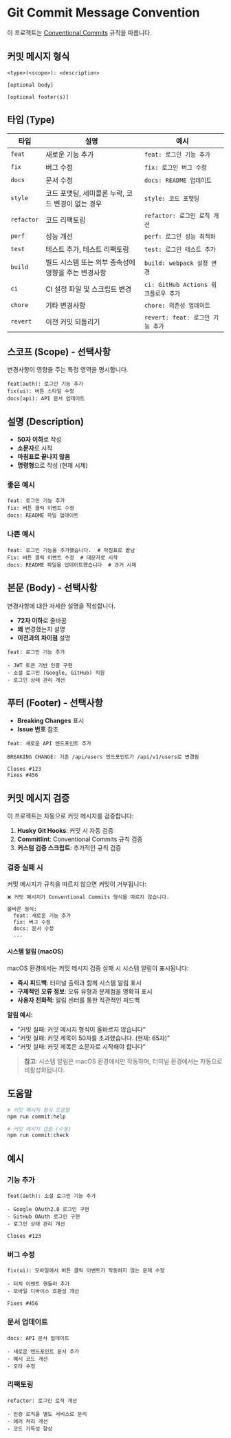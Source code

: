 # Git Commit Message Convention

이 프로젝트는 [Conventional Commits](https://www.conventionalcommits.org/) 규칙을 따릅니다.

## 커밋 메시지 형식

```
<type>(<scope>): <description>

[optional body]

[optional footer(s)]
```

## 타입 (Type)

| 타입       | 설명                                                | 예시                                 |
| ---------- | --------------------------------------------------- | ------------------------------------ |
| `feat`     | 새로운 기능 추가                                    | `feat: 로그인 기능 추가`             |
| `fix`      | 버그 수정                                           | `fix: 로그인 버그 수정`              |
| `docs`     | 문서 수정                                           | `docs: README 업데이트`              |
| `style`    | 코드 포맷팅, 세미콜론 누락, 코드 변경이 없는 경우   | `style: 코드 포맷팅`                 |
| `refactor` | 코드 리팩토링                                       | `refactor: 로그인 로직 개선`         |
| `perf`     | 성능 개선                                           | `perf: 로그인 성능 최적화`           |
| `test`     | 테스트 추가, 테스트 리팩토링                        | `test: 로그인 테스트 추가`           |
| `build`    | 빌드 시스템 또는 외부 종속성에 영향을 주는 변경사항 | `build: webpack 설정 변경`           |
| `ci`       | CI 설정 파일 및 스크립트 변경                       | `ci: GitHub Actions 워크플로우 추가` |
| `chore`    | 기타 변경사항                                       | `chore: 의존성 업데이트`             |
| `revert`   | 이전 커밋 되돌리기                                  | `revert: feat: 로그인 기능 추가`     |

## 스코프 (Scope) - 선택사항

변경사항이 영향을 주는 특정 영역을 명시합니다.

```
feat(auth): 로그인 기능 추가
fix(ui): 버튼 스타일 수정
docs(api): API 문서 업데이트
```

## 설명 (Description)

- **50자 이하**로 작성
- **소문자**로 시작
- **마침표로 끝나지 않음**
- **명령형**으로 작성 (현재 시제)

### 좋은 예시

```
feat: 로그인 기능 추가
fix: 버튼 클릭 이벤트 수정
docs: README 파일 업데이트
```

### 나쁜 예시

```
feat: 로그인 기능을 추가했습니다.  # 마침표로 끝남
Fix: 버튼 클릭 이벤트 수정  # 대문자로 시작
docs: README 파일을 업데이트했습니다  # 과거 시제
```

## 본문 (Body) - 선택사항

변경사항에 대한 자세한 설명을 작성합니다.

- **72자 이하**로 줄바꿈
- **왜** 변경했는지 설명
- **이전과의 차이점** 설명

```
feat: 로그인 기능 추가

- JWT 토큰 기반 인증 구현
- 소셜 로그인 (Google, GitHub) 지원
- 로그인 상태 관리 개선
```

## 푸터 (Footer) - 선택사항

- **Breaking Changes** 표시
- **Issue 번호** 참조

```
feat: 새로운 API 엔드포인트 추가

BREAKING CHANGE: 기존 /api/users 엔드포인트가 /api/v1/users로 변경됨

Closes #123
Fixes #456
```

## 커밋 메시지 검증

이 프로젝트는 자동으로 커밋 메시지를 검증합니다:

1. **Husky Git Hooks**: 커밋 시 자동 검증
2. **Commitlint**: Conventional Commits 규칙 검증
3. **커스텀 검증 스크립트**: 추가적인 규칙 검증

### 검증 실패 시

커밋 메시지가 규칙을 따르지 않으면 커밋이 거부됩니다:

```bash
❌ 커밋 메시지가 Conventional Commits 형식을 따르지 않습니다.

올바른 형식:
  feat: 새로운 기능 추가
  fix: 버그 수정
  docs: 문서 수정
  ...
```

#### 시스템 알림 (macOS)

macOS 환경에서는 커밋 메시지 검증 실패 시 시스템 알림이 표시됩니다:

- **즉시 피드백**: 터미널 출력과 함께 시스템 알림 표시
- **구체적인 오류 정보**: 오류 유형과 문제점을 명확히 표시
- **사용자 친화적**: 알림 센터를 통한 직관적인 피드백

**알림 예시:**

- "커밋 실패: 커밋 메시지 형식이 올바르지 않습니다"
- "커밋 실패: 커밋 제목이 50자를 초과했습니다. (현재: 65자)"
- "커밋 실패: 커밋 제목은 소문자로 시작해야 합니다"

> **참고**: 시스템 알림은 macOS 환경에서만 작동하며, 터미널 환경에서는 자동으로 비활성화됩니다.

## 도움말

```bash
# 커밋 메시지 형식 도움말
npm run commit:help

# 커밋 메시지 검증 (수동)
npm run commit:check
```

## 예시

### 기능 추가

```
feat(auth): 소셜 로그인 기능 추가

- Google OAuth2.0 로그인 구현
- GitHub OAuth 로그인 구현
- 로그인 상태 관리 개선

Closes #123
```

### 버그 수정

```
fix(ui): 모바일에서 버튼 클릭 이벤트가 작동하지 않는 문제 수정

- 터치 이벤트 핸들러 추가
- 모바일 디바이스 호환성 개선

Fixes #456
```

### 문서 업데이트

```
docs: API 문서 업데이트

- 새로운 엔드포인트 문서 추가
- 예시 코드 개선
- 오타 수정
```

### 리팩토링

```
refactor: 로그인 로직 개선

- 인증 로직을 별도 서비스로 분리
- 에러 처리 개선
- 코드 가독성 향상
```
